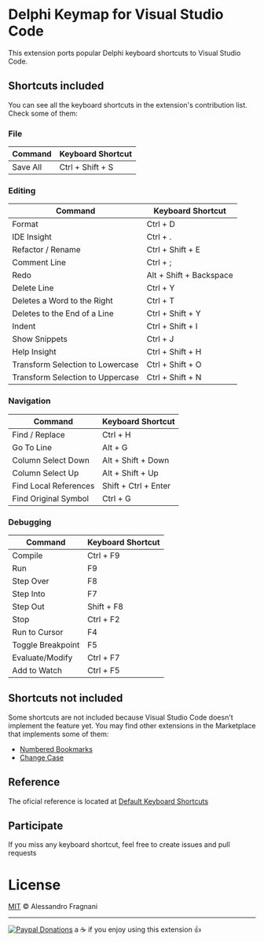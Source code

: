 # Delphi Keymap for Visual Studio Code

This extension ports popular Delphi keyboard shortcuts to Visual Studio Code.

## Shortcuts included

You can see all the keyboard shortcuts in the extension's contribution list. Check some of them:

### File

Command | Keyboard Shortcut 
------- | -----------------  
Save All | Ctrl + Shift + S

### Editing

Command | Keyboard Shortcut 
------- | -----------------  
Format | Ctrl + D
IDE Insight | Ctrl + .
Refactor / Rename | Ctrl + Shift + E
Comment Line | Ctrl + ;
Redo | Alt + Shift + Backspace
Delete Line | Ctrl + Y
Deletes a Word to the Right  | Ctrl + T
Deletes to the End of a Line | Ctrl + Shift + Y
Indent | Ctrl + Shift + I
Show Snippets | Ctrl + J
Help Insight | Ctrl + Shift + H
Transform Selection to Lowercase | Ctrl + Shift + O
Transform Selection to Uppercase | Ctrl + Shift + N

### Navigation

Command | Keyboard Shortcut 
------- | -----------------  
Find / Replace | Ctrl + H
Go To Line | Alt + G
Column Select Down | Alt + Shift + Down 
Column Select Up | Alt + Shift + Up 
Find Local References | Shift + Ctrl + Enter
Find Original Symbol | Ctrl + G

### Debugging

Command | Keyboard Shortcut 
------- | -----------------
Compile | Ctrl + F9
Run | F9 |
Step Over | F8
Step Into | F7
Step Out | Shift + F8
Stop | Ctrl + F2
Run to Cursor | F4
Toggle Breakpoint | F5
Evaluate/Modify | Ctrl + F7
Add to Watch | Ctrl + F5

## Shortcuts not included

Some shortcuts are not included because Visual Studio Code doesn't implement the feature yet. You may find other extensions in the Marketplace that implements some of them:

* [Numbered Bookmarks](https://marketplace.visualstudio.com/items?itemName=alefragnani.numbered-bookmarks)
* [Change Case](https://marketplace.visualstudio.com/items?itemName=wmaurer.change-case)

## Reference

The oficial reference is located at [Default Keyboard Shortcuts](http://docwiki.embarcadero.com/RADStudio/Seattle/en/Default_Keyboard_Shortcuts)

## Participate

If you miss any keyboard shortcut, feel free to create issues and pull requests

# License

[MIT](LICENSE.md) &copy; Alessandro Fragnani

---

[![Paypal Donations](https://www.paypalobjects.com/en_US/i/btn/btn_donate_SM.gif)](https://www.paypal.com/cgi-bin/webscr?cmd=_donations&business=EP57F3B6FXKTU&lc=US&item_name=Alessandro%20Fragnani&item_number=vscode%20extensions&currency_code=USD&bn=PP%2dDonationsBF%3abtn_donate_SM%2egif%3aNonHosted) a :coffee: if you enjoy using this extension :thumbsup: